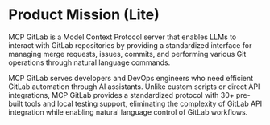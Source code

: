 # Product Mission (Lite)

MCP GitLab is a Model Context Protocol server that enables LLMs to interact with GitLab repositories by providing a standardized interface for managing merge requests, issues, commits, and performing various Git operations through natural language commands.

MCP GitLab serves developers and DevOps engineers who need efficient GitLab automation through AI assistants. Unlike custom scripts or direct API integrations, MCP GitLab provides a standardized protocol with 30+ pre-built tools and local testing support, eliminating the complexity of GitLab API integration while enabling natural language control of GitLab workflows.